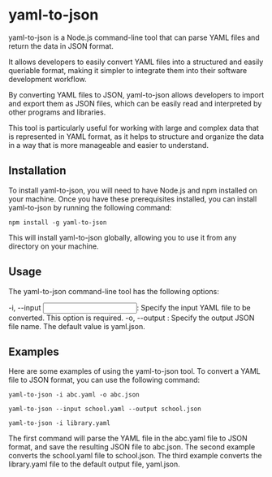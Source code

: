 # yaml-to-json
yaml-to-json is a Node.js command-line tool that can parse YAML files and return the data in JSON format.

It allows developers to easily convert YAML files into a structured and easily queriable format, making it simpler to integrate them into their software development workflow.

By converting YAML files to JSON, yaml-to-json allows developers to import and export them as JSON files, which can be easily read and interpreted by other programs and libraries.

This tool is particularly useful for working with large and complex data that is represented in YAML format, as it helps to structure and organize the data in a way that is more manageable and easier to understand.

## Installation
To install yaml-to-json, you will need to have Node.js and npm installed on your machine. Once you have these prerequisites installed, you can install yaml-to-json by running the following command:

`npm install -g yaml-to-json`

This will install yaml-to-json globally, allowing you to use it from any directory on your machine.

## Usage
The yaml-to-json command-line tool has the following options:

-i, --input <input>: Specify the input YAML file to be converted. This option is required.
-o, --output <output>: Specify the output JSON file name. The default value is yaml.json.

## Examples
Here are some examples of using the yaml-to-json tool. To convert a YAML file to JSON format, you can use the following command:

`yaml-to-json -i abc.yaml -o abc.json`

`yaml-to-json --input school.yaml --output school.json`

`yaml-to-json -i library.yaml`

The first command will parse the YAML file in the abc.yaml file to JSON format, and save the resulting JSON file to abc.json. The second example converts the school.yaml file to school.json. The third example converts the library.yaml file to the default output file, yaml.json.